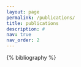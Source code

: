 ```yaml
---
layout: page
permalink: /publications/
title: publications
description: #
nav: true
nav_order: 2
---
```


<!-- _pages/publications.md -->
<div class="publications">

{% bibliography %}

</div>
